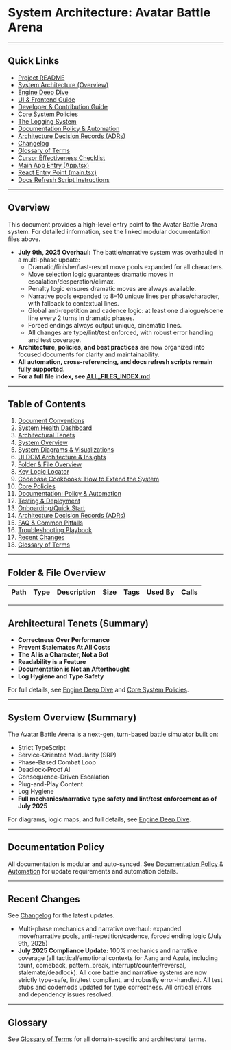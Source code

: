 # System Architecture: Avatar Battle Arena

---

## Quick Links
- [Project README](../README.md)
- [System Architecture (Overview)](./SYSTEM%20ARCHITECTURE.MD)
- [Engine Deep Dive](./ENGINE_DEEP_DIVE.md)
- [UI & Frontend Guide](./UI_GUIDE.md)
- [Developer & Contribution Guide](../CONTRIBUTING.md)
- [Core System Policies](./POLICIES.md)
- [The Logging System](./LOGGING_SYSTEM.md)
- [Documentation Policy & Automation](./DOCUMENTATION_POLICY.md)
- [Architecture Decision Records (ADRs)](./adr/)
- [Changelog](../CHANGELOG.md)
- [Glossary of Terms](./GLOSSARY.md)
- [Cursor Effectiveness Checklist](./cursor-effectiveness.md)
- [Main App Entry (App.tsx)](../src/App.tsx)
- [React Entry Point (main.tsx)](../src/main.tsx)
- [Docs Refresh Script Instructions](../scripts/README.md)

---

## Overview

This document provides a high-level entry point to the Avatar Battle Arena system. For detailed information, see the linked modular documentation files above.

- **July 9th, 2025 Overhaul:** The battle/narrative system was overhauled in a multi-phase update:
  - Dramatic/finisher/last-resort move pools expanded for all characters.
  - Move selection logic guarantees dramatic moves in escalation/desperation/climax.
  - Penalty logic ensures dramatic moves are always available.
  - Narrative pools expanded to 8–10 unique lines per phase/character, with fallback to contextual lines.
  - Global anti-repetition and cadence logic: at least one dialogue/scene line every 2 turns in dramatic phases.
  - Forced endings always output unique, cinematic lines.
  - All changes are type/lint/test enforced, with robust error handling and test coverage.
- **Architecture, policies, and best practices** are now organized into focused documents for clarity and maintainability.
- **All automation, cross-referencing, and docs refresh scripts remain fully supported.**
- **For a full file index, see [ALL_FILES_INDEX.md](./ALL_FILES_INDEX.md).**

---

## Table of Contents
1. [Document Conventions](./DOCUMENTATION_POLICY.md)
2. [System Health Dashboard](../README.md)
3. [Architectural Tenets](#architectural-tenets)
4. [System Overview](#system-overview)
5. [System Diagrams & Visualizations](./ENGINE_DEEP_DIVE.md)
6. [UI DOM Architecture & Insights](./UI_GUIDE.md)
7. [Folder & File Overview](./ALL_FILES_INDEX.md)
8. [Key Logic Locator](./ENGINE_DEEP_DIVE.md)
9. [Codebase Cookbooks: How to Extend the System](../CONTRIBUTING.md)
10. [Core Policies](./POLICIES.md)
11. [Documentation: Policy & Automation](./DOCUMENTATION_POLICY.md)
12. [Testing & Deployment](../CONTRIBUTING.md)
13. [Onboarding/Quick Start](../CONTRIBUTING.md)
14. [Architecture Decision Records (ADRs)](./adr/)
15. [FAQ & Common Pitfalls](../CONTRIBUTING.md)
16. [Troubleshooting Playbook](../CONTRIBUTING.md)
17. [Recent Changes](../CHANGELOG.md)
18. [Glossary of Terms](./GLOSSARY.md)

---

## Folder & File Overview

| Path | Type | Description | Size | Tags | Used By | Calls |
|------|------|-------------|------|------|---------|-------|

---

## Architectural Tenets (Summary)
- **Correctness Over Performance**
- **Prevent Stalemates At All Costs**
- **The AI is a Character, Not a Bot**
- **Readability is a Feature**
- **Documentation is Not an Afterthought**
- **Log Hygiene and Type Safety**

For full details, see [Engine Deep Dive](./ENGINE_DEEP_DIVE.md) and [Core System Policies](./POLICIES.md).

---

## System Overview (Summary)
The Avatar Battle Arena is a next-gen, turn-based battle simulator built on:
- Strict TypeScript
- Service-Oriented Modularity (SRP)
- Phase-Based Combat Loop
- Deadlock-Proof AI
- Consequence-Driven Escalation
- Plug-and-Play Content
- Log Hygiene
- **Full mechanics/narrative type safety and lint/test enforcement as of July 2025**

For diagrams, logic maps, and full details, see [Engine Deep Dive](./ENGINE_DEEP_DIVE.md).

---

## Documentation Policy
All documentation is modular and auto-synced. See [Documentation Policy & Automation](./DOCUMENTATION_POLICY.md) for update requirements and automation details.

---

## Recent Changes
See [Changelog](../CHANGELOG.md) for the latest updates.
- Multi-phase mechanics and narrative overhaul: expanded move/narrative pools, anti-repetition/cadence, forced ending logic (July 9th, 2025)
- **July 2025 Compliance Update:** 100% mechanics and narrative coverage (all tactical/emotional contexts for Aang and Azula, including taunt, comeback, pattern_break, interrupt/counter/reversal, stalemate/deadlock). All core battle and narrative systems are now strictly type-safe, lint/test compliant, and robustly error-handled. All test stubs and codemods updated for type correctness. All critical errors and dependency issues resolved.

---

## Glossary
See [Glossary of Terms](./GLOSSARY.md) for all domain-specific and architectural terms.
